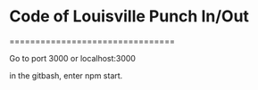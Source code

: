 # Code of Louisville Punch In/Out
================================

Go to port 3000 or localhost:3000

in the gitbash, enter npm start.